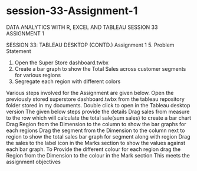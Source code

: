 # session-33-Assignment-1
DATA ANALYTICS WITH R, EXCEL AND TABLEAU SESSION 33 ASSIGNMENT 1

SESSION 33: TABLEAU DESKTOP (CONTD.)
Assignment 1
5. Problem Statement 
1. Open the Super Store dashboard.twbx 
2. Create a bar graph to show the Total Sales across customer segments for various regions 
3. Segregate each region with different colors 

Various steps involved for the Assignment are given below.
Open the previously stored superstore dashboard.twbx  from the tableau repository folder stored in my documents. 
Double click to open in the Tableau desktop version
The given below steps provide the details
Drag sales from measure to the row which will calculate the total sale(sum sales) to create a bar chart
Drag Region from the Dimension to the column to show the bar graphs for each regions
Drag the segment from the Dimension to the column next to region to show the  total sales bar graph for segment along with region 
Drag the sales to the label icon in the Marks section to show the values against each bar graph.
To Provide the different colour for each region drag the Region from the Dimension to the colour in the Mark section
This meets the assignment objectives

